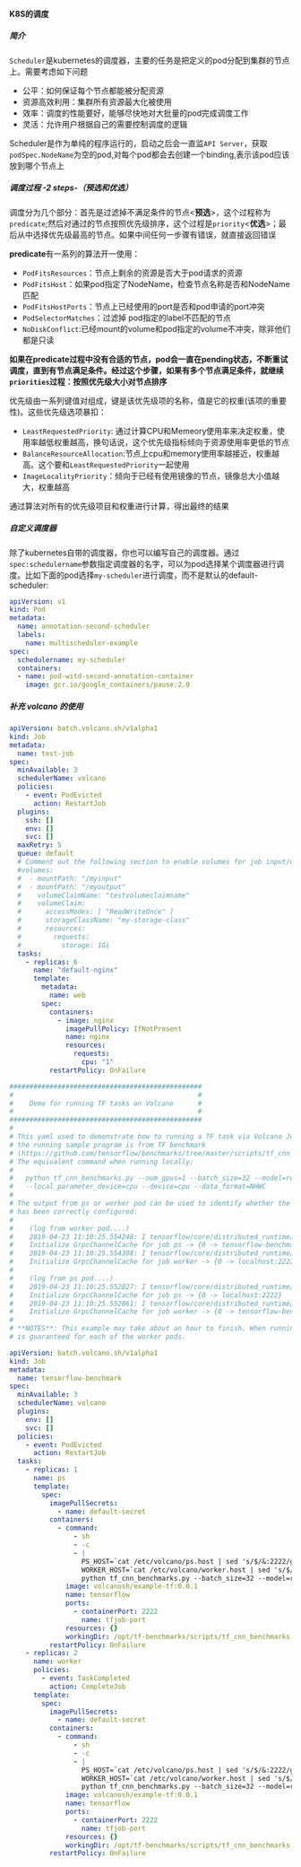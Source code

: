 #### K8S的调度

##### 简介

`Scheduler`是kubernetes的调度器，主要的任务是把定义的pod分配到集群的节点上。需要考虑如下问题

* 公平：如何保证每个节点都能被分配资源
* 资源高效利用：集群所有资源最大化被使用
* 效率：调度的性能要好，能够尽快地对大批量的pod完成调度工作
* 灵活：允许用户根据自己的需要控制调度的逻辑

Scheduler是作为单纯的程序运行的，启动之后会一直监`API Server`，获取`podSpec.NodeName`为空的pod,对每个pod都会去创建一个binding,表示该pod应该放到哪个节点上



##### 调度过程 -2 steps-（预选和优选）

调度分为几个部分：首先是过滤掉不满足条件的节点<**预选**>，这个过程称为`predicate`;然后对通过的节点按照优先级排序，这个过程是`priority`<**优选**>；最后从中选择优先级最高的节点。如果中间任何一步骤有错误，就直接返回错误

**predicate**有一系列的算法开一使用：

* `PodFitsResources`：节点上剩余的资源是否大于pod请求的资源
* `PodFitsHost`：如果pod指定了NodeName，检查节点名称是否和NodeName匹配
* `PodFitsHostPorts`：节点上已经使用的port是否和pod申请的port冲突
* `PodSelectorMatches`：过滤掉 pod指定的label不匹配的节点
* `NoDiskConflict`:已经mount的volume和pod指定的volume不冲突，除非他们都是只读

**如果在predicate过程中没有合适的节点，pod会一直在pending状态，不断重试调度，直到有节点满足条件。经过这个步骤，如果有多个节点满足条件，就继续`priorities`过程：按照优先级大小对节点排序**

优先级由一系列键值对组成，键是该优先级项的名称，值是它的权重(该项的重要性)。这些优先级选项暴扣：

* `LeastRequestedPriority`: 通过计算CPU和Memeory使用率来决定权重，使用率越低权重越高，换句话说，这个优先级指标倾向于资源使用率更低的节点
* `BalanceResourceAllocation`:节点上cpu和memory使用率越接近，权重越高。这个要和`LeastRequestedPriority`一起使用
* `ImageLocalityPriority`：倾向于已经有使用镜像的节点，镜像总大小值越大，权重越高

通过算法对所有的优先级项目和权重进行计算，得出最终的结果

##### 自定义调度器

除了kubernetes自带的调度器，你也可以编写自己的调度器。通过`spec:schedulername`参数指定调度器的名字，可以为pod选择某个调度器进行调度。比如下面的pod选择`my-scheduler`进行调度，而不是默认的default-scheduler:

```yaml
apiVersion: v1
kind: Pod
metadata:
  name: annotation-second-scheduler
  labels:
    name: multischeduler-example
spec:
  schedulername: my-scheduler
  containers:
  - name: pod-witd-second-annotation-container
    image: gcr.io/google_containers/pause:2.0

```



##### 补充 volcano 的使用

```yaml
apiVersion: batch.volcano.sh/v1alpha1
kind: Job
metadata:
  name: test-job
spec:
  minAvailable: 3
  schedulerName: volcano
  policies:
    - event: PodEvicted
      action: RestartJob
  plugins:
    ssh: []
    env: []
    svc: []
  maxRetry: 5
  queue: default
  # Comment out the following section to enable volumes for job input/output.
  #volumes:
  #  - mountPath: "/myinput"
  #  - mountPath: "/myoutput"
  #    volumeClaimName: "testvolumeclaimname"
  #    volumeClaim:
  #      accessModes: [ "ReadWriteOnce" ]
  #      storageClassName: "my-storage-class"
  #      resources:
  #        requests:
  #          storage: 1Gi
  tasks:
    - replicas: 6
      name: "default-nginx"
      template:
        metadata:
          name: web
        spec:
          containers:
            - image: nginx
              imagePullPolicy: IfNotPresent
              name: nginx
              resources:
                requests:
                  cpu: "1"
          restartPolicy: OnFailure
```



```yaml
################################################
#                                              #
#    Demo for running TF tasks on Volcano      #
#                                              #
################################################
#
# This yaml used to demonstrate how to running a TF task via Volcano Job,
# the running sample program is from TF benchmark
# (https://github.com/tensorflow/benchmarks/tree/master/scripts/tf_cnn_benchmarks)
# The equivalent command when running locally:
#
#   python tf_cnn_benchmarks.py --num_gpus=1 --batch_size=32 --model=resnet50 --variable_update=parameter_server
#   --local_parameter_device=cpu --device=cpu --data_format=NHWC
#
# The output from ps or worker pod can be used to identify whether the TF cluster
# has been correctly configured:
#
#    (log from worker pod....)
#    2019-04-23 11:10:25.554248: I tensorflow/core/distributed_runtime/rpc/grpc_channel.cc:215]
#    Initialize GrpcChannelCache for job ps -> {0 -> tensorflow-benchmark-ps-0.tensorflow-benchmark:2222}
#    2019-04-23 11:10:25.554308: I tensorflow/core/distributed_runtime/rpc/grpc_channel.cc:215]
#    Initialize GrpcChannelCache for job worker -> {0 -> localhost:2222}
#
#    (log from ps pod....)
#    2019-04-23 11:10:25.552827: I tensorflow/core/distributed_runtime/rpc/grpc_channel.cc:215]
#    Initialize GrpcChannelCache for job ps -> {0 -> localhost:2222}
#    2019-04-23 11:10:25.552861: I tensorflow/core/distributed_runtime/rpc/grpc_channel.cc:215]
#    Initialize GrpcChannelCache for job worker -> {0 -> tensorflow-benchmark-worker-0.tensorflow-benchmark:2222}
#
# **NOTES**: This example may take about an hour to finish. When running multiple jobs, please ensure enough resource
# is guaranteed for each of the worker pods.

apiVersion: batch.volcano.sh/v1alpha1
kind: Job
metadata:
  name: tensorflow-benchmark
spec:
  minAvailable: 3
  schedulerName: volcano
  plugins:
    env: []
    svc: []
  policies:
    - event: PodEvicted
      action: RestartJob
  tasks:
    - replicas: 1
      name: ps
      template:
        spec:
          imagePullSecrets:
            - name: default-secret
          containers:
            - command:
                - sh
                - -c
                - |
                  PS_HOST=`cat /etc/volcano/ps.host | sed 's/$/&:2222/g' | tr "\n" ","`;
                  WORKER_HOST=`cat /etc/volcano/worker.host | sed 's/$/&:2222/g' | tr "\n" ","`;
                  python tf_cnn_benchmarks.py --batch_size=32 --model=resnet50 --variable_update=parameter_server --flush_stdout=true --num_gpus=1 --local_parameter_device=cpu --device=cpu --data_format=NHWC --job_name=ps --task_index=${VK_TASK_INDEX} --ps_hosts=${PS_HOST} --worker_hosts=${WORKER_HOST}
              image: volcanosh/example-tf:0.0.1
              name: tensorflow
              ports:
                - containerPort: 2222
                  name: tfjob-port
              resources: {}
              workingDir: /opt/tf-benchmarks/scripts/tf_cnn_benchmarks
          restartPolicy: OnFailure
    - replicas: 2
      name: worker
      policies:
        - event: TaskCompleted
          action: CompleteJob
      template:
        spec:
          imagePullSecrets:
            - name: default-secret
          containers:
            - command:
                - sh
                - -c
                - |
                  PS_HOST=`cat /etc/volcano/ps.host | sed 's/$/&:2222/g' | tr "\n" ","`;
                  WORKER_HOST=`cat /etc/volcano/worker.host | sed 's/$/&:2222/g' | tr "\n" ","`;
                  python tf_cnn_benchmarks.py --batch_size=32 --model=resnet50 --variable_update=parameter_server --flush_stdout=true --num_gpus=1 --local_parameter_device=cpu --device=cpu --data_format=NHWC --job_name=worker --task_index=${VK_TASK_INDEX} --ps_hosts=${PS_HOST} --worker_hosts=${WORKER_HOST}
              image: volcanosh/example-tf:0.0.1
              name: tensorflow
              ports:
                - containerPort: 2222
                  name: tfjob-port
              resources: {}
              workingDir: /opt/tf-benchmarks/scripts/tf_cnn_benchmarks
          restartPolicy: OnFailure
```



















